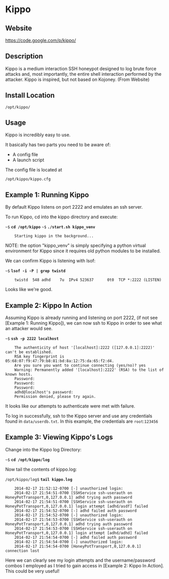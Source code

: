 
Kippo
============

Website
-------

<https://code.google.com/p/kippo/>

Description
-----------

Kippo is a medium interaction SSH honeypot designed to log brute force attacks and,
most importantly, the entire shell interaction performed by the attacker. Kippo is inspired,
but not based on Kojoney. (From Website)

Install Location
----------------

`/opt/kippo/`

Usage
-----

Kippo is incredibly easy to use.

It basically has two parts you need to be aware of:

  * A config file
  * A launch script

The config file is located at

`/opt/kippo/kippo.cfg`



Example 1: Running Kippo
------------------------

By default Kippo listens on port 2222 and emulates an ssh server.

To run Kippo, cd into the kippo directory and execute:

`~$` **`cd /opt/kippo`**
`~$` **`./start.sh kippo_venv`**

        Starting kippo in the background...

NOTE: the option "kippo_venv" is simply specifying a python virtual environment for Kippo since it requires old python modules to be installed.

We can confirm Kippo is listening with lsof:

`~$` **`lsof -i -P | grep twistd`**

        twistd  548 adhd    7u  IPv4 523637      0t0  TCP *:2222 (LISTEN)

Looks like we're good.

Example 2: Kippo In Action
--------------------------

Assuming Kippo is already running and listening on port 2222, (if not see [Example 1: Running Kippo]),
 we can now ssh to Kippo in order to see what an attacker would see.

`~$` **`ssh -p 2222 localhost`**

        The authenticity of host '[localhost]:2222 ([127.0.0.1]:2222)' can't be established.
        RSA key fingerprint is 05:68:07:f9:47:79:b8:81:bd:8a:12:75:da:65:f2:d4.
        Are you sure you want to continue connecting (yes/no)? yes
        Warning: Permanently added '[localhost]:2222' (RSA) to the list of known hosts.
        Password:
        Password:
        Password:
        adhd@localhost's password:
        Permission denied, please try again.

It looks like our attempts to authenticate were met with failure.

To log in successfully, ssh to the Kippo server and use any credentials found in `data/userdb.txt`. In this example, the credentials are `root`:`123456`

Example 3: Viewing Kippo's Logs
-------------------------------

Change into the Kippo log Directory:

`~$` **`cd /opt/kippo/log`**

Now tail the contents of kippo.log:

`/opt/kippo/log$` **`tail kippo.log`**

        2014-02-17 21:52:12-0700 [-] unauthorized login:
        2014-02-17 21:54:51-0700 [SSHService ssh-userauth on HoneyPotTransport,0,127.0.0.1] adhd trying auth password
        2014-02-17 21:54:51-0700 [SSHService ssh-userauth on HoneyPotTransport,0,127.0.0.1] login attempt [adhd/asdf] failed
        2014-02-17 21:54:52-0700 [-] adhd failed auth password
        2014-02-17 21:54:52-0700 [-] unauthorized login:
        2014-02-17 21:54:53-0700 [SSHService ssh-userauth on HoneyPotTransport,0,127.0.0.1] adhd trying auth password
        2014-02-17 21:54:53-0700 [SSHService ssh-userauth on HoneyPotTransport,0,127.0.0.1] login attempt [adhd/adhd] failed
        2014-02-17 21:54:54-0700 [-] adhd failed auth password
        2014-02-17 21:54:54-0700 [-] unauthorized login:
        2014-02-17 21:54:54-0700 [HoneyPotTransport,0,127.0.0.1] connection lost

Here we can clearly see my login attempts and the username/password combos I employed as I tried
to gain access in [Example 2: Kippo In Action].  This could be very useful!


